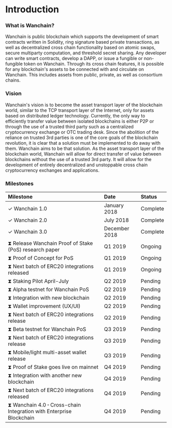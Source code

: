 # Introduction  

### What is Wanchain?
Wanchain is public blockchain which supports the development of smart contracts written in Solidity, ring signature based private transactions, as well as decentralized cross chain functionality based on atomic swaps, secure multiparty computation, and threshold secret sharing. Any developer can write smart contracts, develop a DAPP, or issue a fungible or non-fungible token on Wanchain. Through its cross chain features, it is possible for any blockchain's assets to be connected with and circulate on Wanchain. This includes assets from public, private, as well as consortium chains.

### Vision

Wanchain's vision is to become the asset transport layer of the blockchain world, similar to the TCP transport layer of the Internet, only for assets based on distributed ledger technology. Currently, the only way to efficiently transfer value between isolated blockchains is either P2P or through the use of a trusted third party such as a centralized cryptocurrency exchange or OTC trading desk. Since the abolition of the reliance on trusted 3rd parties is one of the core goals of the blockchain revolution, it is clear that a solution must be implemented to do away with them. Wanchain aims to be that solution. As the asset transport layer of the blockchain world, Wanchain will allow for direct transfer of value between blockchains without the use of a trusted 3rd party. It will allow for the development of entirely decentralized and unstoppable cross chain cryptocurrency exchanges and applications. 


### Milestones

| **Milestone**  |**Date**   |**Status** | 
|:---|:---|:---|
|✓ Wanchain 1.0 | January 2018 |  Complete |   
|✓ Wanchain 2.0 | July 2018  | Complete  |   
|✓ Wanchain 3.0 | December 2018  | Complete|   
|⧗ Release Wanchain Proof of Stake (PoS) research paper |Q1 2019|Ongoing|   
|⧗ Proof of Concept for PoS|Q1 2019|Ongoing|   
|⧗ Next batch of ERC20 integrations released|Q1 2019|Ongoing|   
|⧗ Staking Pilot April-July|Q2 2019|Pending|  
|⧗ Alpha testnet for Wanchain PoS|Q2 2019|Pending| 
|⧗ Integration with new blockchain|Q2 2019|Pending| 
|⧗ Wallet improvement (UX/UI)|Q2 2019|Pending| 
|⧗ Next batch of ERC20 integrations release|Q2 2019|Pending|
|⧗ Beta testnet for Wanchain PoS|Q3 2019|Pending|
|⧗ Next batch of ERC20 integrations release|Q3 2019|Pending|
|⧗ Mobile/light multi-asset wallet release|Q3 2019|Pending|
|⧗ Proof of Stake goes live on mainnet|Q4 2019|Pending|
|⧗ Integration with another new blockchain|Q4 2019|Pending|
|⧗ Next batch of ERC20 integrations released|Q4 2019|Pending|
|⧗ Wanchain 4.0 - Cross-chain Integration with Enterprise Blockchain|Q4 2019|Pending|

